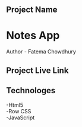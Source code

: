 ## Project Name
# Notes App
Author - Fatema Chowdhury </br>
## Project Live Link
## Technologes
-Html5 </br>
-Row CSS </br>
-JavaScript
 
 
